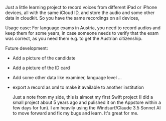 Just a little learning project to record voices from different iPad or iPhone devices, all with the same iCloud ID, and store the audio and some other data in cloudkit. So you have the same recordings on all devices, 

Usage case: For language exams in Austria, you need to record audios and keep them for some years, in case someone needs to verify that the exam was correct, as you need them e.g. to get the Austrian citizenship.

Future development:
* Add a picture of the candidate
* Add a picture of the ID card
* Add some other data like examiner, language level ...
* export a record as xml to make it available to another institution


  Just a note from my side, this is almost my first Swift project (I did a small project about 5 years ago and pulished it on the Appstore within a few days for fun). I am heavily using the Windsurf/Claude 3.5 Sonnet AI to move forward and fix my bugs and learn. It's great for me.
